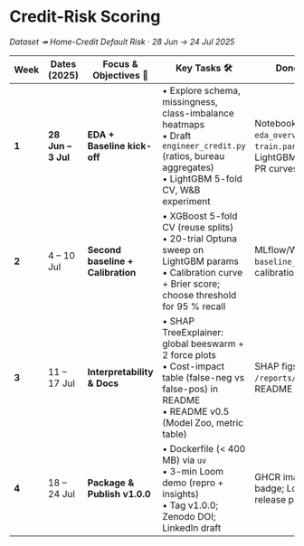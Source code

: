 # Credit-Risk Scoring
*Dataset ↠ Home-Credit Default Risk · 28 Jun → 24 Jul 2025*

| **Week** | **Dates (2025)** | **Focus & Objectives 🎯** | **Key Tasks 🛠** | **Done = 📦** |
|----------|-----------------|---------------------------|------------------|---------------|
| **1** | **28 Jun – 3 Jul** | **EDA + Baseline kick-off** | • Explore schema, missingness, class-imbalance heatmaps<br>• Draft `engineer_credit.py` (ratios, bureau aggregates)<br>• LightGBM 5-fold CV, W&B experiment | Notebook `eda_overview.ipynb`; `train.parquet`; LightGBM ROC & PR curves |
| **2** | 4 – 10 Jul | **Second baseline + Calibration** | • XGBoost 5-fold CV (reuse splits)<br>• 20-trial Optuna sweep on LightGBM params<br>• Calibration curve + Brier score; choose threshold for 95 % recall | MLflow/W&B runs; `baseline_cv.png`; calibration PNG |
| **3** | 11 – 17 Jul | **Interpretability & Docs** | • SHAP TreeExplainer: global beeswarm + 2 force plots<br>• Cost-impact table (false-neg vs false-pos) in README<br>• README v0.5 (Model Zoo, metric table) | SHAP figs in `/reports/figures/`; README updated |
| **4** | 18 – 24 Jul | **Package & Publish v1.0.0** | • Dockerfile (< 400 MB) via `uv`<br>• 3-min Loom demo (repro + insights)<br>• Tag v1.0.0; Zenodo DOI; LinkedIn draft | GHCR image; DOI badge; Loom link; release page |